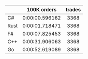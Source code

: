 ||100K orders|trades|
-|:-:|:-:|
|C#|0:00:00.596162|3368|
|Rust|0:00:01.718471|3368|
|F#|0:00:07.825453|3368|
|C++|0:00:31.906063|3368|
|Go|0:00:52.619089|3368|


